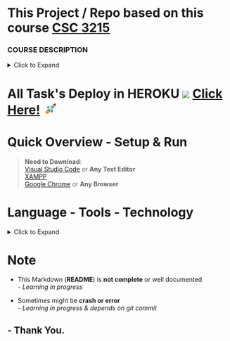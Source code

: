  # This Project / Repo based on this course [CSC 3215](https://www.aiub.edu/faculties/fst/ug-course-catalog/ "AIUB - Faculty of Science and Technology (Undergraduate Course)")

### COURSE DESCRIPTION
<details>
  <summary>Click to Expand</summary>
<br>

>  - Escalate the increasing importance of Web technology and how it is changing the role of the IT.<br>
> - Understand what strategic web development is and apply a framework to help identify strategic uses of Internet<br>
> - Compare the fundamental types of web technologies and how they can be used to provide real business benefit;<br>
> - Explore new technologies and issues affecting the web development<br>
> - Apply a web development approach in analyzing the role of web technology in organizations<br>
> - Describe the process used in developing information systems and the concepts of web engineering and web process reengineering<br>
> - Analyze the skills needed for web development professionals<br>
> - Develop real life and society targeted Web Applications<br>
  
</details>

 # All Task's Deploy in **HEROKU** ![](https://img.shields.io/badge/Build-Passed-brightgreen) <a href="https://github-actions-task.herokuapp.com/" target="_blank" title="Host on HEROKU - All task are online" >Click Here!</a> <img src="assets/markdown/imgs/rocket-joypixels.gif" width="auto" height="30">

# Quick Overview - Setup & Run

>**Need to Download**:
<br>[Visual Studio Code](https://code.visualstudio.com/download) or **Any Text Editor**
<br>[XAMPP](https://www.apachefriends.org/download.html)
<br>[Google Chrome](https://www.google.com/chrome/) or **Any Browser**

# Language - Tools - Technology

<details>
  <summary> Click to Expand </summary>
  
  | Language				 | Version           		| Tools & Technology                          
|------------------------|-----------------------   |-----------------------------|
|PHP 			 		 | [8.0.11](https://www.php.net/ChangeLog-8.php#8.0.11)          		| [XAMPP](https://www.apachefriends.org/download.html)       |
| HTML5  		| [5](https://www.w3schools.com/html/)          | [Google Chrome](https://www.google.com/chrome/) , [Visual Studio Code](https://code.visualstudio.com/download)            | 
|CSS3          			 |[3](https://www.w3schools.com/css/)|[Google Chrome](https://www.google.com/chrome/) , [Visual Studio Code](https://code.visualstudio.com/download)|
|JavaScript				 |[ES5](https://www.w3schools.com/js/js_es5.asp) , [ES6](https://www.w3schools.com/js/js_es6.asp) | [Google Chrome](https://www.google.com/chrome/) , [Visual Studio Code](https://code.visualstudio.com/download) |
|JSON				 |[ECMA-404](https://www.json.org/json-en.html) or [JSON](https://www.w3schools.com/js/js_json_intro.asp)| [Google Chrome](https://www.google.com/chrome/) , [Visual Studio Code](https://code.visualstudio.com/download) |
|XML				 |[1.1](https://en.wikipedia.org/wiki/XML) or [XML](https://www.w3schools.com/xml/xml_whatis.asp)| [Google Chrome](https://www.google.com/chrome/) , [Visual Studio Code](https://code.visualstudio.com/download) |
|MySQL / PhpMyAdmin					 | [5.1.1](https://www.phpmyadmin.net/downloads/) |[XAMPP](https://www.apachefriends.org/download.html) |
| MariaDB   | [10.4.21 Stable](https://downloads.mariadb.org/mariadb/10.4.21/) | [XAMPP](https://www.apachefriends.org/download.html) |
| Apache    | [2.4.49 (Win64)](https://httpd.apache.org/download.cgi) | [XAMPP](https://www.apachefriends.org/download.html) |

</details>



# Note
- This Markdown (**README**) is **not complete** or well documented
<br>- _Learning in progress_

- Sometimes might be **crash or error**
<br>- _Learning in progress & depends on git commit_

## - Thank You.




